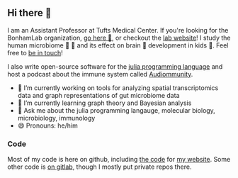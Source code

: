 ## Hi there 👋

I am an Assistant Professor at Tufts Medical Center.
If you're looking for the BonhamLab organization, [go here 🧪](https://github.com/BonhamLab),
or checkout the [lab website](https://lab.bonham.ch)!
I study the human microbiome 💩 🚽 and its effect on brain 🧠 development in kids 👶.
Feel free to [be in touch](https://blog.bonham.ch/contact/)!

I also write open-source software for the [julia programming language](http://julialang.org/)
and host a podcast about the immune system called [Audiommunity](https://audiommunity.org).

- 🔭 I’m currently working on tools for analyzing spatial transcriptomics data
  and graph representations of gut microbiome data
- 🌱 I’m currently learning graph theory and Bayesian analysis
- 💬 Ask me about the julia programming langauge, molecular biology, microbiology, immunology
- 😄 Pronouns: he/him

### Code

Most of my code is here on github,
including [the code](https://github.com/kescobo/blog.bonham.ch/) for [my website](https://blog.bonham.ch).
Some other code is [on gitlab](https://gitlab.com/kescobo),
though I mostly put private repos there.

<!--
**kescobo/kescobo** is a ✨ _special_ ✨ repository because its `README.md` (this file) appears on your GitHub profile.

Here are some ideas to get you started:

-->
